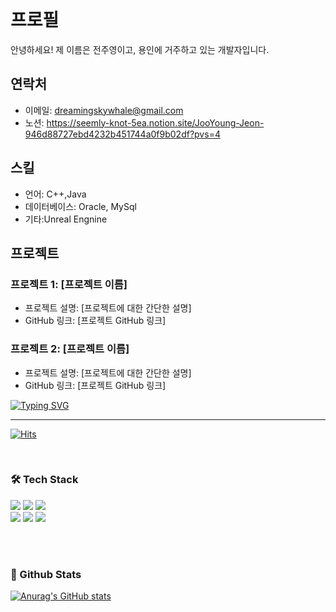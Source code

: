 <!-- 자기소개 시작 -->
<div>
<br>

# 프로필


안녕하세요! 제 이름은 전주영이고, 용인에 거주하고 있는 개발자입니다. 

## 연락처

- 이메일: dreamingskywhale@gmail.com
- 노션: https://seemly-knot-5ea.notion.site/JooYoung-Jeon-946d88727ebd4232b451744a0f9b02df?pvs=4

## 스킬

- 언어: C++,Java
- 데이터베이스: Oracle, MySql
- 기타:Unreal Engnine

## 프로젝트

### 프로젝트 1: [프로젝트 이름]

- 프로젝트 설명: [프로젝트에 대한 간단한 설명]
- GitHub 링크: [프로젝트 GitHub 링크]

### 프로젝트 2: [프로젝트 이름]

- 프로젝트 설명: [프로젝트에 대한 간단한 설명]
- GitHub 링크: [프로젝트 GitHub 링크]
  <br>

[![Typing SVG](https://readme-typing-svg.herokuapp.com?font=Neonderthaw&color=%23A2D2FF&size=35&lines=Create+your+own)](https://git.io/typing-svg)
</div>
 
* * *
[![Hits](https://hits.seeyoufarm.com/api/count/incr/badge.svg?url=https%3A%2F%2Fgithub.com%2Fpescatorio%2Fpescatorio%2F&count_bg=%2379C83D&title_bg=%23555555&icon=&icon_color=%23E7E7E7&title=hits&edge_flat=false)](https://hits.seeyoufarm.com)
<!-- 교육사항 시작 -->
<div>
</div>
</br>  
<!-- 교육사항 끝 -->

<!-- 기술스택 시작 -->
<div align='left'><h3><b>🛠 Tech Stack </b></h3>
<img src="https://img.shields.io/badge/JAVA-007396?style=flat-square&logo=java&logoColor=white">
<img src="https://img.shields.io/badge/Spring-6DB33F?style=flat-square&logo=Spring&logoColor=white">
<img src="https://img.shields.io/badge/-C++-blue?logo=cplusplus">

<br>
<img src="https://img.shields.io/badge/AWS-232F3E?style=flat-square&logo=Amazon AWS&logoColor=white"/></a>
<img src="https://img.shields.io/badge/Eclipse-2C2255?style=flat-square&logo=Eclipse IDE&logoColor=white"/></a>
<img src="https://img.shields.io/badge/Visual Studio-5C2D91?style=flat-square&logo=Visual Studio&logoColor=white"/></a>


</p>
</div>
<!-- https://simpleicons.org/?q=java --></br>




</br>
<h3><b> 🔭 Github Stats </b></h3>

[![Anurag's GitHub stats](https://github-readme-stats.vercel.app/api?username=dreamingwhale&count_private=true&show_icons=true&theme=radical)](https://github.com/anuraghazra/github-readme-stats)
